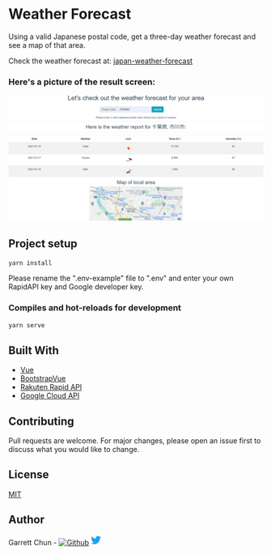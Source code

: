 # Weather Forecast

Using a valid Japanese postal code, get a three-day weather forecast and see a map of that area.

Check the weather forecast at:
[japan-weather-forecast](https://japan-weather-forecast.web.app/)

### Here's a picture of the result screen:

![WeatherForecast](./src/assets/weatherScreen4.png)

## Project setup

```
yarn install
```

Please rename the ".env-example" file to ".env" and enter your own RapidAPI key and Google developer key.

### Compiles and hot-reloads for development

```
yarn serve
```

## Built With

- [Vue](https://vuejs.org/)
- [BootstrapVue](https://bootstrap-vue.org/)
- [Rakuten Rapid API](https://english.api.rakuten.net/)
- [Google Cloud API](https://cloud.google.com/apis)

## Contributing

Pull requests are welcome. For major changes, please open an issue first to discuss what you would like to change.

## License

[MIT](https://choosealicense.com/licenses/mit/)

## Author

Garrett Chun - [![Github][1.1]][1] [![Twitter][1.2]][2]

[1.1]: http://i.imgur.com/9I6NRUm.png
[1.2]: ./src/assets/twitter20.png
[1]: https://github.com/KapakahiCoder
[2]: http://www.twitter.com/KapakahiCoder

